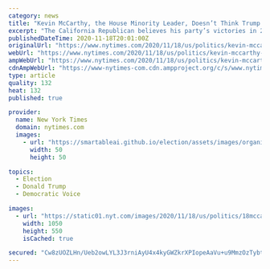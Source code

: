 ```yaml
---
category: news
title: "Kevin McCarthy, the House Minority Leader, Doesn’t Think Trump Is Going Away"
excerpt: "The California Republican believes his party’s victories in 2020 came thanks to the president, not in spite of him: “He brought turnout.”"
publishedDateTime: 2020-11-18T20:01:00Z
originalUrl: "https://www.nytimes.com/2020/11/18/us/politics/kevin-mccarthy-trump.html"
webUrl: "https://www.nytimes.com/2020/11/18/us/politics/kevin-mccarthy-trump.html"
ampWebUrl: "https://www.nytimes.com/2020/11/18/us/politics/kevin-mccarthy-trump.amp.html"
cdnAmpWebUrl: "https://www-nytimes-com.cdn.ampproject.org/c/s/www.nytimes.com/2020/11/18/us/politics/kevin-mccarthy-trump.amp.html"
type: article
quality: 132
heat: 132
published: true

provider:
  name: New York Times
  domain: nytimes.com
  images:
    - url: "https://smartableai.github.io/election/assets/images/organizations/nytimes.com-50x50.jpg"
      width: 50
      height: 50

topics:
  - Election
  - Donald Trump
  - Democratic Voice

images:
  - url: "https://static01.nyt.com/images/2020/11/18/us/politics/18mccarthy-qa/18mccarthy-qa-facebookJumbo.jpg"
    width: 1050
    height: 550
    isCached: true

secured: "Cw8zUOZLHn/Ueb2owLYL3J3rniAyU4x4kyGWZkrXPIopeAaVu+u9MmzOzTybtG1bdXRz+1jAMaB559FtfHR9+LgXj3WeTsy1E2zgYFsYyZxKCceuh6gx8DffUtJaBwuU5FOxVrHxvYLvL+cdvN6PbqrSwRJ/QmD+YMdkPyOEq5qGRIiSeTStDEUzGS2R2FAIS6/7oRnviVtGJKe06kWKKWwZocdw7qYPqsLI9kNlNFSyd8sReFc3nG0tCZ3NGgf02ElzY+Dkpz0j6ddW2rjahERNOpVZtUhL6mbvuiT7aPbIj/aXTydpP4xKncF3A6FirkXR3v+pcyYUGaE0cqJqgJOzOT5MH1wUIKeRAB1iLyg=;mGxdek56IIypmhR/qftZjQ=="
---
```


